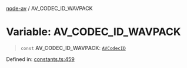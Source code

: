 [node-av](../globals.md) / AV\_CODEC\_ID\_WAVPACK

# Variable: AV\_CODEC\_ID\_WAVPACK

> `const` **AV\_CODEC\_ID\_WAVPACK**: [`AVCodecID`](../type-aliases/AVCodecID.md)

Defined in: [constants.ts:459](https://github.com/seydx/av/blob/f8631fc881b394300b1479f511d55cf1c370a87f/src/constants/constants.ts#L459)
